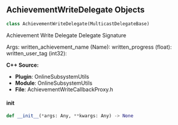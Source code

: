 ## AchievementWriteDelegate Objects

```python
class AchievementWriteDelegate(MulticastDelegateBase)
```

Achievement Write Delegate  Delegate Signature

Args:
    written_achievement_name (Name): 
    written_progress (float): 
    written_user_tag (int32):

**C++ Source:**

- **Plugin**: OnlineSubsystemUtils
- **Module**: OnlineSubsystemUtils
- **File**: AchievementWriteCallbackProxy.h

<a id="unreal.AchievementWriteDelegate.__init__"></a>

#### __init__

```python
def __init__(*args: Any, **kwargs: Any) -> None
```

<a id="unreal.BlueprintFindSessionsResultDelegate"></a>
